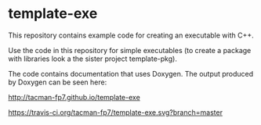 template-exe
===========

This repository contains example code for creating an executable with C++.

Use the code in this repository for simple executables (to create a package with libraries look a the sister project template-pkg).

The code contains documentation that uses Doxygen. The output produced by Doxygen can be seen here:

http://tacman-fp7.github.io/template-exe

https://travis-ci.org/tacman-fp7/template-exe.svg?branch=master


